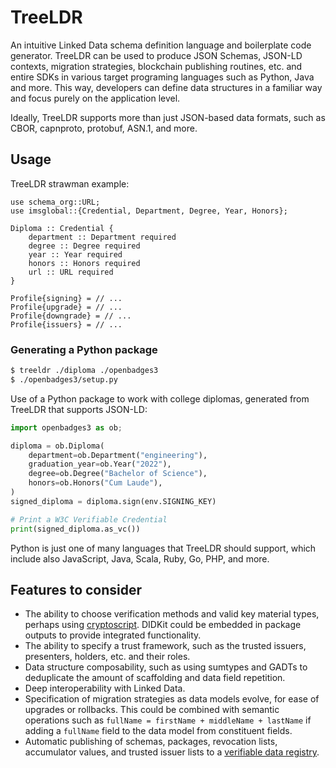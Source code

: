 # TreeLDR

An intuitive Linked Data schema definition language and boilerplate code generator.
TreeLDR can be used to produce JSON Schemas, JSON-LD contexts, migration strategies, blockchain publishing routines, etc.
and entire SDKs in various target programing languages such as Python, Java and more.
This way, developers can define data structures in a familiar way and focus purely on the application level.

Ideally, TreeLDR supports more than just JSON-based data formats, such as CBOR, capnproto, protobuf, ASN.1, and more.

## Usage

TreeLDR strawman example:
```
use schema_org::URL;
use imsglobal::{Credential, Department, Degree, Year, Honors};

Diploma :: Credential {
    department :: Department required
    degree :: Degree required
    year :: Year required
    honors :: Honors required
    url :: URL required
}

Profile{signing} = // ...
Profile{upgrade} = // ...
Profile{downgrade} = // ...
Profile{issuers} = // ...
```

### Generating a Python package

```bash
$ treeldr ./diploma ./openbadges3
$ ./openbadges3/setup.py
```

Use of a Python package to work with college diplomas, generated from TreeLDR
that supports JSON-LD:
```python
import openbadges3 as ob;

diploma = ob.Diploma(
    department=ob.Department("engineering"),
    graduation_year=ob.Year("2022"),
    degree=ob.Degree("Bachelor of Science"),
    honors=ob.Honors("Cum Laude"),
)
signed_diploma = diploma.sign(env.SIGNING_KEY)

# Print a W3C Verifiable Credential
print(signed_diploma.as_vc())
```

Python is just one of many languages that TreeLDR should support, which include
also JavaScript, Java, Scala, Ruby, Go, PHP, and more.

## Features to consider
- The ability to choose verification methods and valid key material types,
  perhaps using [cryptoscript](https://github.com/spruceid/cryptoscript).
  DIDKit could be embedded in package outputs to provide integrated
  functionality.
- The ability to specify a trust framework, such as the trusted issuers,
  presenters, holders, etc. and their roles.
- Data structure composability, such as using sumtypes and GADTs to deduplicate
  the amount of scaffolding and data field repetition.
- Deep interoperability with Linked Data.
- Specification of migration strategies as data models evolve, for ease of
  upgrades or rollbacks. This could be combined with semantic operations such
  as `fullName = firstName + middleName + lastName` if adding a `fullName`
  field to the data model from constituent fields.
- Automatic publishing of schemas, packages, revocation lists, accumulator
  values, and trusted issuer lists to a [verifiable data
  registry](https://www.w3.org/TR/vc-data-model/#dfn-verifiable-data-registries).
